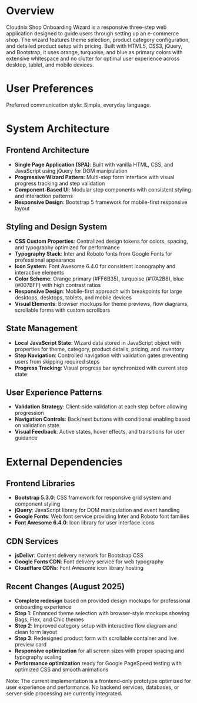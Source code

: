 # Overview

Cloudnix Shop Onboarding Wizard is a responsive three-step web application designed to guide users through setting up an e-commerce shop. The wizard features theme selection, product category configuration, and detailed product setup with pricing. Built with HTML5, CSS3, jQuery, and Bootstrap, it uses orange, turquoise, and blue as primary colors with extensive whitespace and no clutter for optimal user experience across desktop, tablet, and mobile devices.

# User Preferences

Preferred communication style: Simple, everyday language.

# System Architecture

## Frontend Architecture
- **Single Page Application (SPA)**: Built with vanilla HTML, CSS, and JavaScript using jQuery for DOM manipulation
- **Progressive Wizard Pattern**: Multi-step form interface with visual progress tracking and step validation
- **Component-Based UI**: Modular step components with consistent styling and interaction patterns
- **Responsive Design**: Bootstrap 5 framework for mobile-first responsive layout

## Styling and Design System
- **CSS Custom Properties**: Centralized design tokens for colors, spacing, and typography optimized for performance
- **Typography Stack**: Inter and Roboto fonts from Google Fonts for professional appearance
- **Icon System**: Font Awesome 6.4.0 for consistent iconography and interactive elements
- **Color Scheme**: Orange primary (#FF6B35), turquoise (#17A2B8), blue (#007BFF) with high contrast ratios
- **Responsive Design**: Mobile-first approach with breakpoints for large desktops, desktops, tablets, and mobile devices
- **Visual Elements**: Browser mockups for theme previews, flow diagrams, scrollable forms with custom scrollbars

## State Management
- **Local JavaScript State**: Wizard data stored in JavaScript object with properties for theme, category, product details, pricing, and inventory
- **Step Navigation**: Controlled navigation with validation gates preventing users from skipping required steps
- **Progress Tracking**: Visual progress bar synchronized with current step state

## User Experience Patterns
- **Validation Strategy**: Client-side validation at each step before allowing progression
- **Navigation Controls**: Back/next buttons with conditional enabling based on validation state
- **Visual Feedback**: Active states, hover effects, and transitions for user guidance

# External Dependencies

## Frontend Libraries
- **Bootstrap 5.3.0**: CSS framework for responsive grid system and component styling
- **jQuery**: JavaScript library for DOM manipulation and event handling
- **Google Fonts**: Web font service providing Inter and Roboto font families
- **Font Awesome 6.4.0**: Icon library for user interface icons

## CDN Services
- **jsDelivr**: Content delivery network for Bootstrap CSS
- **Google Fonts CDN**: Font delivery service for web typography
- **Cloudflare CDNs**: Font Awesome icon library hosting

## Recent Changes (August 2025)
- **Complete redesign** based on provided design mockups for professional onboarding experience
- **Step 1**: Enhanced theme selection with browser-style mockups showing Bags, Flex, and Chic themes
- **Step 2**: Improved category setup with interactive flow diagram and clean form layout
- **Step 3**: Redesigned product form with scrollable container and live preview card
- **Responsive optimization** for all screen sizes with proper spacing and typography scaling
- **Performance optimization** ready for Google PageSpeed testing with optimized CSS and smooth animations

Note: The current implementation is a frontend-only prototype optimized for user experience and performance. No backend services, databases, or server-side processing are currently integrated.